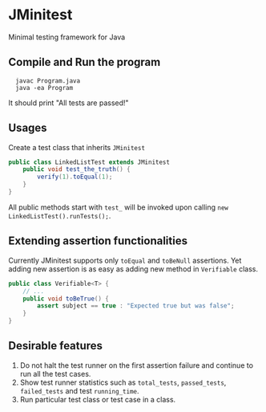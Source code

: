 # JMinitest
Minimal testing framework for Java

## Compile and Run the program
```
  javac Program.java
  java -ea Program
```
It should print "All tests are passed!"

## Usages
Create a test class that inherits `JMinitest`
```java
public class LinkedListTest extends JMinitest
    public void test_the_truth() {
        verify(1).toEqual(1);
    }
}
```
All public methods start with `test_` will be invoked upon calling `new LinkedListTest().runTests();`.

## Extending assertion functionalities
Currently JMinitest supports only `toEqual` and `toBeNull` assertions. Yet adding new assertion is as easy as adding new method in `Verifiable` class.
```java
public class Verifiable<T> {
    // ...
    public void toBeTrue() {
        assert subject == true : "Expected true but was false";
    }
}
```

## Desirable features
1. Do not halt the test runner on the first assertion failure and continue to run all the test cases.
2. Show test runner statistics such as `total_tests`, `passed_tests`, `failed_tests` and test `running_time`.
3. Run particular test class or test case in a class.
